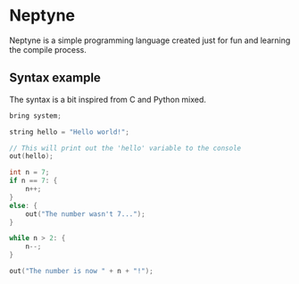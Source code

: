 # Neptyne
Neptyne is a simple programming language created just for fun and learning the compile process.

## Syntax example
The syntax is a bit inspired from C and Python mixed.
```c
bring system;

string hello = "Hello world!";

// This will print out the 'hello' variable to the console
out(hello);

int n = 7;
if n == 7: {
    n++;
}
else: {
    out("The number wasn't 7...");
}

while n > 2: {
    n--;
}

out("The number is now " + n + "!");
```

